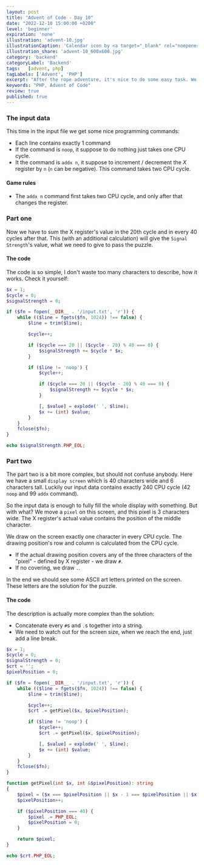```yaml
---
layout: post
title: "Advent of Code - Day 10"
date: "2022-12-10 15:00:00 +0200"
level: 'beginner'
expiration: 'none'
illustration: 'advent-10.jpg'
illustrationCaption: 'Calendar icon by <a target="_blank" rel="noopener" href="https://pixabay.com/users/pinwhalestock-13691058/?utm_source=link-attribution&amp;utm_medium=referral&amp;utm_campaign=image&amp;utm_content=4623521">Kevin Sanderson</a> from <a target="_blank" rel="noopener" href="https://pixabay.com//?utm_source=link-attribution&amp;utm_medium=referral&amp;utm_campaign=image&amp;utm_content=4623521">Pixabay</a>'
illustration_share: 'advent-10_600x600.jpg'
category: 'backend'
categoryLabel: 'Backend'
tags:   [advent, php]
tagLabels: ['Advent', 'PHP']
excerpt: "After the rope adventure, it's nice to do some easy task. We will be TV technicians!"
keywords: "PHP, Advent of Code"
review: true
published: true
---
```


### The input data

This time in the input file we get some nice programming commands:

* Each line contains exactly 1 command
* If the command is `noop`, it suppose to do nothing just takes one CPU cycle.
* It the command is `addx n`, it suppose to increment / decrement the *X* register by `n` (`n` can be negative). This 
  command takes two CPU cycle.

#### Game rules

* The `addx n` command first takes two CPU cycle, and only after that changes the register.

### Part one

Now we have to sum the X register's value in the 20th cycle and in every 40 cycles after that. This (with an additional
calculation) will give the `Signal Strength`'s value, what we need to give to pass the puzzle. 

#### The code

The code is so simple, I don't waste too many characters to describe, how it works. Check it yourself:

```php
$x = 1;
$cycle = 0;
$signalStrength = 0;

if ($fn = fopen(__DIR__ . '/input.txt', 'r')) {
    while (($line = fgets($fn, 1024)) !== false) {
        $line = trim($line);

        $cycle++;

        if ($cycle === 20 || ($cycle - 20) % 40 === 0) {
            $signalStrength += $cycle * $x;
        }

        if ($line != 'noop') {
            $cycle++;

            if ($cycle === 20 || ($cycle - 20) % 40 === 0) {
                $signalStrength += $cycle * $x;
            }

            [, $value] = explode(' ', $line);
            $x += (int) $value;
        }
    }
    fclose($fn);
}

echo $signalStrength.PHP_EOL;
```

### Part two

The part two is a bit more complex, but should not confuse anybody. Here we have a small `display screen` which is 40
characters wide and 6 characters tall. Luckily our input data contains exactly 240 CPU cycle (42 `noop` and 99 `addx` command).

So the input data is enough to fully fill the whole display with something. But with what? We move a `pixel` on this screen, 
and this pixel is 3 characters wide. The X register's actual value contains the position of the middle character.

We draw on the screen exactly one character in every CPU cycle. The drawing position's row and column is calculated from 
the CPU cycle.

* If the actual drawing position covers any of the three characters of the "pixel" - defined by X register - we draw `#`.
* If no covering, we draw `.`.

In the end we should see some ASCII art letters printed on the screen. These letters are the solution for the puzzle.

#### The code

The description is actually more complex than the solution:

* Concatenate every `#`s and `.`s together into a string. 
* We need to watch out for the screen size, when we reach the end, just add a line break.

```php
$x = 1;
$cycle = 0;
$signalStrength = 0;
$crt = '';
$pixelPosition = 0;

if ($fn = fopen(__DIR__ . '/input.txt', 'r')) {
    while (($line = fgets($fn, 1024)) !== false) {
        $line = trim($line);

        $cycle++;
        $crt .= getPixel($x, $pixelPosition);

        if ($line != 'noop') {
            $cycle++;
            $crt .= getPixel($x, $pixelPosition);

            [, $value] = explode(' ', $line);
            $x += (int) $value;
        }
    }
    fclose($fn);
}

function getPixel(int $x, int &$pixelPosition): string
{
    $pixel = ($x === $pixelPosition || $x - 1 === $pixelPosition || $x + 1 === $pixelPosition) ? '#' : '.';
    $pixelPosition++;

    if ($pixelPosition === 40) {
        $pixel .= PHP_EOL;
        $pixelPosition = 0;
    }

    return $pixel;
}

echo $crt.PHP_EOL;
```
